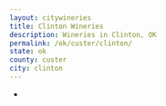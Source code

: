 ```yaml
---
layout: citywineries
title: Clinton Wineries
description: Wineries in Clinton, OK
permalink: /ok/custer/clinton/
state: ok
county: custer
city: clinton
---
```

-
